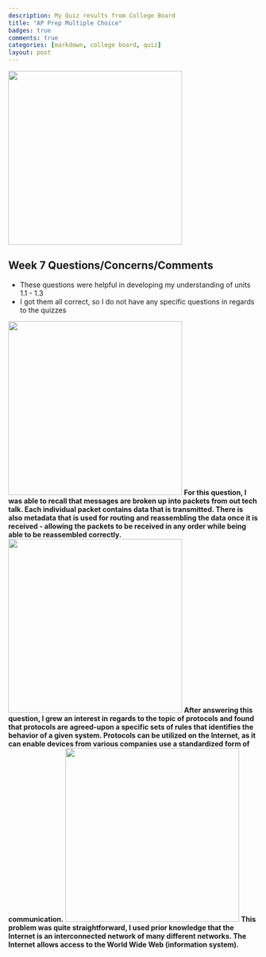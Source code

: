 ```yaml
---
description: My Quiz results from College Board 
title: "AP Prep Multiple Choice"
badges: true
comments: true
categories: [markdown, college board, quiz]
layout: post
---
```

<html>
<img src ="https://user-images.githubusercontent.com/109186517/194948812-9431d0cf-a7f9-48ec-aaa7-89ec300503f0.png" id="MCQ1" width=350px> 
</html>

## Week 7 Questions/Concerns/Comments
- These questions were helpful in developing my understanding of units 1.1 - 1.3
- I got them all correct, so I do not have any specific questions in regards to the quizzes

<html>
<img src="https://user-images.githubusercontent.com/109186517/195706950-40001964-4589-4696-a929-4ba24d0ab41a.png" id="MCQ2" width=350px>
<b>For this question, I was able to recall that messages are broken up into packets from out tech talk. Each individual packet contains data that is transmitted. There is also metadata that is used for routing and reassembling the data once it is received - allowing the packets to be received in any order while being able to be reassembled correctly.</b>
</html>

<html>
<img src="https://user-images.githubusercontent.com/109186517/195707866-214d202e-1a61-4470-882a-8e8689a21ecf.png" id="MCQ3" width=350px>
<b>After answering this question, I grew an interest in regards to the topic of protocols and found that protocols are agreed-upon a specific sets of rules that identifies the behavior of a given system. Protocols can be utilized on the Internet, as it can enable devices from various companies use a standardized form of communication.</b>
</html>

<html>
<img src="https://user-images.githubusercontent.com/109186517/195710323-1b7f6b88-5f3e-4f3a-8553-6f455a3f734b.png" id="MCQ4" width=350px>
<b>This problem was quite straightforward, I used prior knowledge that the Internet is an interconnected network of many different networks. The Internet allows access to the World Wide Web (information system).</b>
</html>